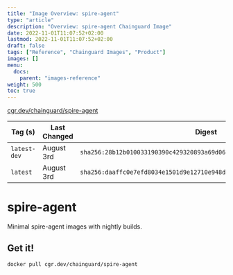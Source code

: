 ```yaml
---
title: "Image Overview: spire-agent"
type: "article"
description: "Overview: spire-agent Chainguard Image"
date: 2022-11-01T11:07:52+02:00
lastmod: 2022-11-01T11:07:52+02:00
draft: false
tags: ["Reference", "Chainguard Images", "Product"]
images: []
menu:
  docs:
    parent: "images-reference"
weight: 500
toc: true
---
```


[cgr.dev/chainguard/spire-agent](https://github.com/chainguard-images/images/tree/main/images/spire-agent)

| Tag (s)       | Last Changed | Digest                                                                    |
|---------------|--------------|---------------------------------------------------------------------------|
|  `latest-dev` | August 3rd   | `sha256:28b12b010033190390c429320893a69d06de08bc25407c8d7ffb8e80b96a62c6` |
|  `latest`     | August 3rd   | `sha256:daaffc0e7efd8034e1501d9e12710e948d446a7d341f75336755ae6a92c80a2e` |

# spire-agent

Minimal spire-agent images with nightly builds.

## Get it!

```shell
docker pull cgr.dev/chainguard/spire-agent
```
